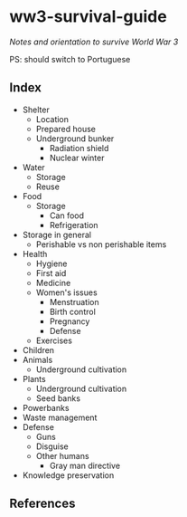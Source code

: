 # ww3-survival-guide

*Notes and orientation to survive World War 3*

PS: should switch to Portuguese


## Index

- Shelter
    - Location
    - Prepared house
    - Underground bunker
        - Radiation shield
        - Nuclear winter
- Water
    - Storage
    - Reuse
- Food
    - Storage
        - Can food
        - Refrigeration
- Storage in general
    - Perishable vs non perishable items
- Health
    - Hygiene
    - First aid
    - Medicine
    - Women's issues
        - Menstruation
        - Birth control
        - Pregnancy
        - Defense
    - Exercises
- Children
- Animals
    - Underground cultivation
- Plants
    - Underground cultivation
    - Seed banks
- Powerbanks
- Waste management
- Defense
    - Guns
    - Disguise
    - Other humans
        - Gray man directive
- Knowledge preservation


## References

